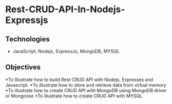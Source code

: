 # Rest-CRUD-API-In-Nodejs-Expressjs
## Technologies
* JavaScript, Nodejs, ExpressJs, MongoDB, 
 MYSQL
## Objectives
*To Illustrate how to build Rest CRUD API
with Nodejs, Expresses and Javascript.
*To illustrate how to store and retrieve data
from virtual memory
*To illustrate how to create CRUD API with 
MongoDB using MongoDB driver or Mongoose
*To illustrate how to create CRUD API with
MYSQL
